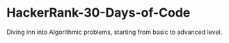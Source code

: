 # HackerRank-30-Days-of-Code
Diving inn into Algorithmic problems, starting from basic to advanced level.
